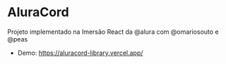# AluraCord
Projeto implementado na Imersão React da @alura com @omariosouto e @peas
* Demo: https://aluracord-library.vercel.app/
